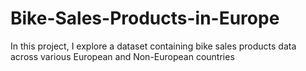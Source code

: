 # Bike-Sales-Products-in-Europe
In this project, I explore a dataset containing bike sales products data across various European and Non-European countries
